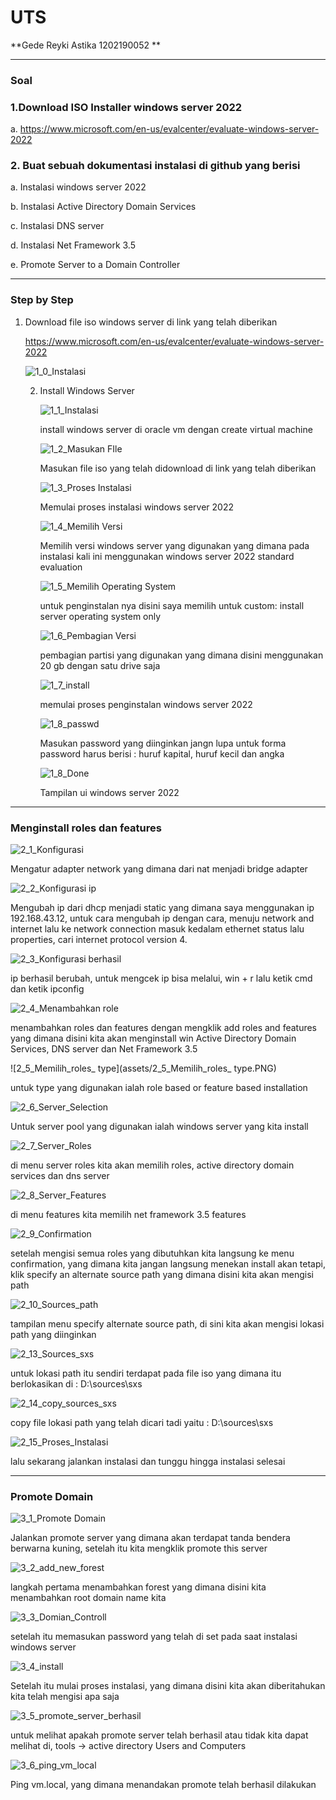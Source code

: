 # UTS

**Gede Reyki Astika   1202190052 **

------

### Soal

### 1.Download ISO Installer windows server 2022 

a. https://www.microsoft.com/en-us/evalcenter/evaluate-windows-server-2022

### 2. Buat sebuah dokumentasi instalasi di github yang berisi

a. Instalasi windows server 2022

b. Instalasi Active Directory Domain Services

c. Instalasi DNS server

d. Instalasi Net Framework 3.5

e. Promote Server to a Domain Controller



------

### Step by Step



1. Download file iso windows server di link yang telah diberikan 

    https://www.microsoft.com/en-us/evalcenter/evaluate-windows-server-2022

   ![1_0_Instalasi](assets/1_0_Instalasi.PNG)

   2. Install Windows Server

      

      ![1_1_Instalasi](assets/1_1_Instalasi.PNG)

      install windows server di oracle vm dengan create virtual machine

      ![1_2_Masukan FIle](assets/1_2_Masukan_FIle.PNG)

      Masukan file iso yang telah didownload di link yang telah diberikan

      ![1_3_Proses  Instalasi](assets/1_3_Proses_Instalasi.PNG)

      Memulai proses instalasi windows server 2022

      

      ![1_4_Memilih Versi](assets/1_4_Memilih_Versi.PNG)

      Memilih versi windows server yang digunakan yang dimana pada instalasi kali ini menggunakan windows server 2022 standard evaluation

      ![1_5_Memilih Operating System](assets/1_5_Memilih_Operating_System.PNG)

      

      untuk penginstalan nya disini saya memilih untuk custom: install server operating system only

      ![1_6_Pembagian Versi](assets/1_6_Pembagian_Versi.PNG)

      pembagian partisi yang digunakan yang dimana disini menggunakan 20 gb dengan satu drive saja

      

      ![1_7_install](assets/1_7_install.PNG)

      memulai proses penginstalan windows server 2022

      ![1_8_passwd](assets/1_8_passwd.PNG)

      Masukan password yang diinginkan jangn lupa untuk forma password harus berisi : huruf kapital, huruf kecil dan angka

      ![1_8_Done](assets/1_8_Done.PNG)

      Tampilan ui windows server 2022

      

------

### Menginstall roles dan features



![2_1_Konfigurasi](assets/2_1_Konfigurasi.PNG)

Mengatur adapter network yang dimana dari nat menjadi bridge adapter

![2_2_Konfigurasi ip](assets/2_2_Konfigurasi_ip.PNG)

Mengubah ip dari dhcp menjadi static yang dimana saya menggunakan ip 192.168.43.12, untuk cara mengubah ip dengan cara, menuju network and internet lalu ke network connection masuk kedalam ethernet status lalu properties, cari internet protocol version 4.

![2_3_Konfigurasi berhasil](assets/2_3_Konfigurasi_berhasil.PNG)

ip berhasil berubah, untuk mengcek ip bisa melalui, win + r lalu ketik cmd dan ketik ipconfig

![2_4_Menambahkan role](assets/2_4_Menambahkan_role.PNG)

menambahkan roles dan features dengan mengklik add roles and features yang dimana disini kita akan menginstall win Active Directory Domain Services, DNS server dan Net Framework 3.5

![2_5_Memilih_roles_ type](assets/2_5_Memilih_roles_ type.PNG)

untuk type yang digunakan ialah role based or feature based installation

![2_6_Server_Selection](assets/2_6_Server_Selection.PNG)

Untuk server pool yang digunakan ialah windows server yang kita install 

![2_7_Server_Roles](assets/2_7_Server_Roles.PNG)

di menu server roles kita akan memilih roles, active directory domain services dan dns server

![2_8_Server_Features](assets/2_8_Server_Features.PNG)

di menu features kita memilih net framework 3.5 features

![2_9_Confirmation](assets/2_9_Confirmation.PNG)

setelah mengisi semua roles yang dibutuhkan kita langsung ke menu confirmation, yang dimana kita jangan langsung menekan install akan tetapi, klik specify an alternate source path yang dimana disini kita akan mengisi path

![2_10_Sources_path](assets/2_10_Sources_path.PNG)

tampilan menu specify alternate source path, di sini kita akan mengisi lokasi path yang diinginkan

![2_13_Sources_sxs](assets/2_13_Sources_sxs.PNG)

untuk lokasi path itu sendiri terdapat pada file iso yang dimana itu berlokasikan di : D:\sources\sxs

![2_14_copy_sources_sxs](assets/2_14_copy_sources_sxs.PNG)

copy file lokasi path yang telah dicari tadi yaitu : D:\sources\sxs

![2_15_Proses_Instalasi](assets/2_15_Proses_Instalasi.PNG)

lalu sekarang jalankan instalasi dan tunggu hingga instalasi selesai

------



### Promote Domain

![3_1_Promote Domain](assets/3_1_Promote_Domain.PNG)

Jalankan promote server yang dimana akan terdapat tanda bendera berwarna kuning, setelah itu kita mengklik promote this server

![3_2_add_new_forest](assets/3_2_add_new_forest.PNG)

langkah pertama menambahkan forest yang dimana disini kita menambahkan root domain name kita

![3_3_Domian_Controll](assets/3_3_Domian_Controll.PNG)

setelah itu  memasukan password yang telah di set pada saat instalasi windows server

![3_4_install](assets/3_4_install.PNG)

Setelah itu mulai proses instalasi, yang dimana disini kita akan diberitahukan kita telah mengisi apa saja

![3_5_promote_server_berhasil](assets/3_5_promote_server_berhasil.PNG)

untuk melihat apakah promote server telah berhasil atau tidak kita dapat melihat di, tools -> active directory Users and Computers

![3_6_ping_vm_local](assets/3_6_ping_vm_local.PNG)

Ping vm.local, yang dimana menandakan promote telah berhasil dilakukan






